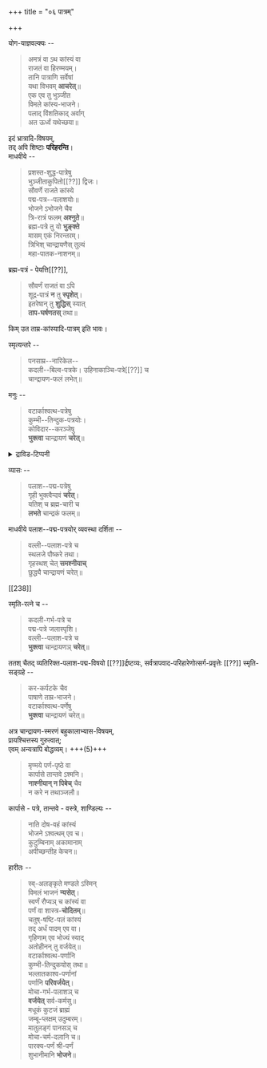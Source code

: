 +++
title = "०६ पात्रम्"

+++

योग-याज्ञवल्क्यः -- 

> अमत्रं वा ऽथ कांस्यं वा  
राजतं वा हिरण्मयम्।  
तानि पात्राणि सर्वेषां  
यथा विभवम् **आचरेत्**॥  
एक एव तु भुञ्जीत  
विमले कांस्य-भाजने।  
पलाद् विंशतिकाद् अर्वाग्  
अत ऊर्ध्वं यथेच्छया॥

इदं भ्रात्रादि-विषयम्,  
तद् अपि शिष्टाः **परिहरन्ति**।  
माधवीये -- 

> प्रशस्त-शुद्ध-पात्रेषु  
भुञ्जीताकुपितो[[??]] द्विजः।  
सौवर्णे राजते कांस्ये  
पद्म-पत्र--पलाशयोः॥  
भोजने ऽभोजने चैव  
त्रि-रात्रं फलम् **अश्नुते**॥  
ब्रह्म-पत्रे तु यो **भुङ्क्ते**  
मासम् एकं निरन्तरम्।  
त्रिभिश् चान्द्रायणैस् तुल्यं  
महा-पातक-नाशनम्॥ 

ब्रह्म-पत्रं - पेयत्ति[[??]], 

> सौवर्णं राजतं वा ऽपि  
शूद्र-पात्रं **न** तु **स्पृशेत्**।  
इतरेषान् तु **शुद्धिस्** स्यात्  
**ताप-घर्षणतस्** तथा॥ 

किम् उत ताम्र-कांस्यादि-पात्रम् इति भावः। 

स्मृत्यन्तरे -- 

> पनसाम्र--नारिकेल--  
कदली--बिल्व-पत्रके। 
उहिनाकाञ्चि-पत्रे[[??]] च  
चान्द्रायण-फलं लभेत्॥ 

मनुः -- 

> वटार्काश्वत्थ-पत्रेषु  
कुम्भी--तिन्दुक-पत्रयोः।  
कोविदार--करञ्जेषु  
**भुक्त्वा** चान्द्रायणं **चरेत्**॥ 

<details><summary>द्राविड-टिप्पनी</summary>

कुम्भी - ताण्ति, तिन्दुकं - तुम्बिल्, कोविदारं - मलैयात्ति, करञ्जं - फुङ्गै।
</details>

व्यासः -- 

> पलाश--पद्म-पत्रेषु  
गृही भुक्त्वैन्दवं **चरेत्**।  
यतिश् च ब्रह्म-चारी च  
**लभते** चान्द्रकं फलम्॥ 

माधवीये पलाश--पद्म-पत्रयोर् व्यवस्था दर्शिता -- 

> वल्ली--पलाश-पत्रे च  
स्थलजे पौष्करे तथा।  
गृहस्थश् चेत् **समश्नीयाच्**  
छुद्ध्यै चान्द्रायणं चरेत्॥  

[[238]]

स्मृति-रत्ने च -- 

> कदली-गर्भ-पत्रे च  
पद्म-पत्रे जलास्पृशि।  
वल्ली--पलाश-पत्रे च  
**भुक्त्वा** चान्द्रायणञ् **चरेत्**॥ 

ततश् चैतद् व्यतिरिक्त-पलाश-पद्म-विषयो [[??]]र्द्रष्टव्यः, सर्वत्रापवाद-परिहारेणोत्सर्ग-प्रवृत्तेः [[??]]
स्मृति-सङ्ग्रहे -- 

> कर-कर्पटके चैव  
पाषाणे ताम्र-भाजने।  
वटार्काश्वत्थ-पर्णेषु  
**भुक्त्वा** चान्द्रायणं चरेत्॥ 

अत्र चान्द्रायण-स्मरणं बहुकालाभ्यास-विषयम्,  
प्रायश्चित्तस्य गुरुत्वात्;  
एवम् अन्यत्रापि बोद्धव्यम्। +++(5)+++ 

> मृण्मये पर्ण-पृष्ठे वा  
कार्पासे तान्तवे ऽश्मनि।  
**नाश्नीयान् न पिबेच्** चैव  
न करे न तथाञ्जलौ॥ 

कार्पासे - पत्रे, तान्तवे - वस्त्रे, शाण्डिल्यः -- 

> नाति दोष-वहं कांस्यं  
भोजने ऽश्वत्थम् एव च।  
कुटुम्बिनाम् अकामानाम्  
अपीच्छन्तीह केचन॥ 


हारीतः -- 

> स्व्-अलङ्कृते मण्डले ऽस्मिन्  
विमलं भाजनं **न्यसेत्**।  
स्वर्णं रौप्यञ् च कांस्यं वा  
पर्णं वा शास्त्र-**चोदितम्**॥  
चतुष्-षष्टि-पलं कांस्यं  
तद् अर्धं पादम् एव वा।  
गृहिणाम् एव भोज्यं स्याद्  
अतोहीनन् तु वर्जयेत्॥  
वटार्काश्वत्थ-पर्णानि  
कुम्भी-तिन्दुकयोस् तथा॥  
भल्लातकाश्व-पर्णानां  
पर्णानि **परिवर्जयेत्**।  
मोचा-गर्भ-पलाशञ् च  
**वर्जयेत्** सर्व-कर्मसु॥  
मधूकं कुटजं ब्राह्मं  
जम्बू-प्लक्षम् उदुम्बरम्।  
मातुलङ्गं पानसञ् च  
मोचा-चर्म-दलानि च॥  
पारक्य-पर्णं श्री-पर्णं  
शुभानीमानि **भोजने**॥ 
